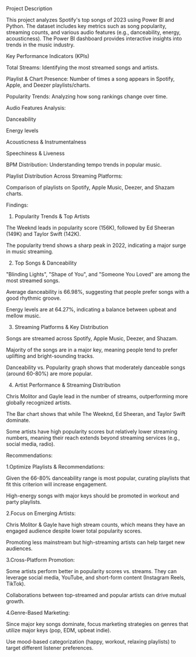 Project Description

This project analyzes Spotify's top songs of 2023 using Power BI and Python. The dataset includes key metrics such as song popularity, streaming counts, and various audio features (e.g., danceability, energy, acousticness). The Power BI dashboard provides interactive insights into trends in the music industry.

 Key Performance Indicators (KPIs)

Total Streams: Identifying the most streamed songs and artists.

Playlist & Chart Presence: Number of times a song appears in Spotify, Apple, and Deezer playlists/charts.

Popularity Trends: Analyzing how song rankings change over time.

Audio Features Analysis:

Danceability

Energy levels

Acousticness & Instrumentalness

Speechiness & Liveness

BPM Distribution: Understanding tempo trends in popular music.

Playlist Distribution Across Streaming Platforms:

Comparison of playlists on Spotify, Apple Music, Deezer, and Shazam charts.


Findings:

1. Popularity Trends & Top Artists     

The Weeknd leads in popularity score (156K), followed by Ed Sheeran (149K) and Taylor Swift (142K).

The popularity trend shows a sharp peak in 2022, indicating a major surge in music streaming.


2. Top Songs & Danceability

"Blinding Lights", "Shape of You", and "Someone You Loved" are among the most streamed songs.

Average danceability is 66.98%, suggesting that people prefer songs with a good rhythmic groove.

Energy levels are at 64.27%, indicating a balance between upbeat and mellow music.


3. Streaming Platforms & Key Distribution

Songs are streamed across Spotify, Apple Music, Deezer, and Shazam.

Majority of the songs are in a major key, meaning people tend to prefer uplifting and bright-sounding tracks.

Danceability vs. Popularity graph shows that moderately danceable songs (around 60-80%) are more popular.


4. Artist Performance & Streaming Distribution

Chris Molitor and Gayle lead in the number of streams, outperforming more globally recognized artists.

The Bar chart shows that while The Weeknd, Ed Sheeran, and Taylor Swift dominate.

Some artists have high popularity scores but relatively lower streaming numbers, meaning their reach extends beyond streaming services (e.g., social media, radio).


Recommendations:



1.Optimize Playlists & Recommendations:

Given the 66-80% danceability range is most popular, curating playlists that fit this criterion will increase engagement.

High-energy songs with major keys should be promoted in workout and party playlists.


2.Focus on Emerging Artists:

Chris Molitor & Gayle have high stream counts, which means they have an engaged audience despite lower total popularity scores.

Promoting less mainstream but high-streaming artists can help target new audiences.


3.Cross-Platform Promotion:

Some artists perform better in popularity scores vs. streams. They can leverage social media, YouTube, and short-form content (Instagram Reels, TikTok).

Collaborations between top-streamed and popular artists can drive mutual growth.


4.Genre-Based Marketing:

Since major key songs dominate, focus marketing strategies on genres that utilize major keys (pop, EDM, upbeat indie).

Use mood-based categorization (happy, workout, relaxing playlists) to target different listener preferences.
